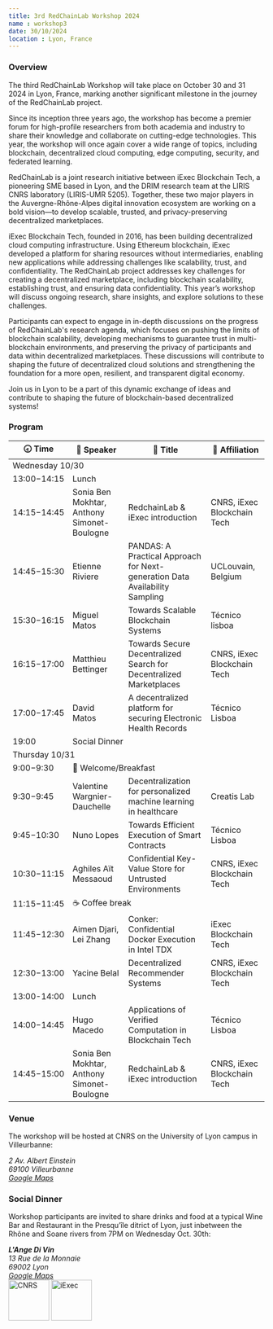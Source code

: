 ```yaml
---
title: 3rd RedChainLab Workshop 2024
name : workshop3
date: 30/10/2024
location : Lyon, France
---
```


### Overview

The third RedChainLab Workshop will take place on October 30 and 31 2024 in Lyon, France, marking another significant milestone in the journey of the RedChainLab project.

Since its inception three years ago, the workshop has become a premier forum for high-profile researchers from both academia and industry to share their knowledge and collaborate on cutting-edge technologies. This year, the workshop will once again cover a wide range of topics, including blockchain, decentralized cloud computing, edge computing, security, and federated learning.

RedChainLab is a joint research initiative between iExec Blockchain Tech, a pioneering SME based in Lyon, and the DRIM research team at the LIRIS CNRS laboratory (LIRIS-UMR 5205). Together, these two major players in the Auvergne-Rhône-Alpes digital innovation ecosystem are working on a bold vision—to develop scalable, trusted, and privacy-preserving decentralized marketplaces.

iExec Blockchain Tech, founded in 2016, has been building decentralized cloud computing infrastructure. Using Ethereum blockchain, iExec developed a platform for sharing resources without intermediaries, enabling new applications while addressing challenges like scalability, trust, and confidentiality. The RedChainLab project addresses key challenges for creating a decentralized marketplace, including blockchain scalability, establishing trust, and ensuring data confidentiality. This year’s workshop will discuss ongoing research, share insights, and explore solutions to these challenges.

Participants can expect to engage in in-depth discussions on the progress of RedChainLab's research agenda, which focuses on pushing the limits of blockchain scalability, developing mechanisms to guarantee trust in multi-blockchain environments, and preserving the privacy of participants and data within decentralized marketplaces. These discussions will contribute to shaping the future of decentralized cloud solutions and strengthening the foundation for a more open, resilient, and transparent digital economy.

Join us in Lyon to be a part of this dynamic exchange of ideas and contribute to shaping the future of blockchain-based decentralized systems!

### Program



<table class="program">
   <thead>
      <tr>
         <th class="time">🕣&nbsp;Time</th>
         <th class="speaker">🎤&nbsp;Speaker</th>
         <th class="title">💬&nbsp;Title</th>
         <th class="affiliation">🏢&nbsp;Affiliation</th>
      </tr>
   </thead>
   <tbody>
      <tr class="day">
         <td colspan="4">Wednesday 10/30</td>
      </tr>
      <tr class="break">
         <td class="time">13:00−14:15</td>
         <td colspan="3">Lunch</td>
      </tr>
      <tr>
         <td class="time">14:15−14:45</td>
         <td class="speaker">Sonia Ben Mokhtar, Anthony Simonet-Boulogne</td>
         <td class="title">RedchainLab &amp; iExec introduction</td>
         <td class="affiliation">CNRS, iExec Blockchain Tech</td>
      </tr>
      <tr>
         <td class="time">14:45−15:30</td>
         <td class="speaker">Etienne Riviere</td>
         <td class="title">PANDAS: A Practical Approach for Next-generation Data Availability Sampling</td>
         <td class="affiliation">UCLouvain, Belgium</td>
      </tr>
      <tr>
         <td class="time">15:30−16:15</td>
         <td class="speaker">Miguel Matos</td>
         <td class="title">Towards Scalable Blockchain Systems</td>
         <td class="affiliation">Técnico lisboa</td>
      </tr>
      <tr>
         <td class="time">16:15−17:00</td>
         <td class="speaker">Matthieu Bettinger</td>
         <td class="title">Towards Secure Decentralized Search for Decentralized Marketplaces</td>
         <td class="affiliation">CNRS, iExec Blockchain Tech</td>
      </tr>
      <tr>
         <td class="time">17:00−17:45</td>
         <td class="speaker">David Matos</td>
         <td class="title">A decentralized platform for securing Electronic Health Records</td>
         <td class="affiliation">Técnico Lisboa</td>
      </tr>
      <tr class="break">
         <td>19:00</td>
         <td colspan="3">Social Dinner</td>
      </tr>
      <tr class="day">
         <td colspan="4">Thursday 10/31</td>
      </tr>
      <tr class="break">
         <td class="time">9:00−9:30</td>
         <td colspan="3">🥐 Welcome/Breakfast</td>
      </tr>
      <tr>
         <td class="time">9:30−9:45</td>
         <td class="speaker">Valentine Wargnier-Dauchelle</td>
         <td class="title">Decentralization for personalized machine learning in healthcare</td>
         <td class="affiliation">Creatis Lab</td>
      </tr>
      <tr>
         <td class="time">9:45−10:30</td>
         <td class="speaker">Nuno Lopes</td>
         <td class="title">Towards Efficient Execution of Smart Contracts</td>
         <td class="affiliation">Técnico Lisboa</td>
      </tr>
      <tr>
         <td class="time">10:30−11:15</td>
         <td class="speaker">Aghiles Aït Messaoud</td>
         <td class="title">Confidential Key-Value Store for Untrusted Environments</td>
         <td class="affiliation">CNRS, iExec Blockchain Tech</td>
      </tr>
      <tr class="break short">
         <td class="time">11:15−11:45</td>
         <td colspan="3">☕️ Coffee break</td>
      </tr>
      <tr>
         <td class="time">11:45−12:30</td>
         <td class="speaker">Aimen Djari, Lei Zhang</td>
         <td class="title">Conker: Confidential Docker Execution in Intel TDX</td>
         <td class="affiliation">iExec Blockchain Tech</td>
      </tr>
      <tr>
         <td class="time">12:30−13:00</td>
         <td class="speaker">Yacine Belal</td>
         <td class="title">Decentralized Recommender Systems</td>
         <td class="affiliation">CNRS, iExec Blockchain Tech</td>
      </tr>
      <tr class="break">
         <td class="time">13:00-14:00</td>
         <td colspan="3">Lunch</td>
      </tr>
      <tr>
         <td class="time">14:00−14:45</td>
         <td class="speaker">Hugo Macedo</td>
         <td class="title">Applications of Verified Computation in Blockchain Tech</td>
         <td class="affiliation">Técnico Lisboa</td>
      </tr>
      <tr>
         <td class="time">14:45−15:00</td>
         <td class="speaker">Sonia Ben Mokhtar, Anthony Simonet-Boulogne</td>
         <td class="title">RedchainLab &amp; iExec introduction</td>
         <td class="affiliation">CNRS, iExec Blockchain Tech</td>
      </tr>
   </tbody>
</table>


### Venue

The workshop will be hosted at CNRS on the University of Lyon campus in Villeurbanne:
<address>
	<span>
		2 Av. Albert Einstein<br/>
		69100 Villeurbanne<br/>
		<a href="https://maps.app.goo.gl/GCRbAyDVDMYXuuiy9">Google Maps</a>
	</span>
</address>



### Social Dinner

Workshop participants are invited to share drinks and food at a typical Wine Bar and Restaurant in the Presqu’île ditrict of Lyon, just inbetween the Rhône and Soane rivers from 7PM on Wednesday Oct. 30th:
<address>
	<span>
		<b>L'Ange Di Vin</b><br/>
		13 Rue de la Monnaie<br/>
		69002 Lyon<br/>
		<a href="https://maps.app.goo.gl/rgJRTeo5QQNRHeHa9">Google Maps</a>
	</span>
</address>


<div class="logos">
	<img src="../assets/images/logo_cnrs.png" height="80" alt="CNRS" />	
	<img src="../assets/images/logo_iexec.png" height="80" alt="iExec" />	
</div>
